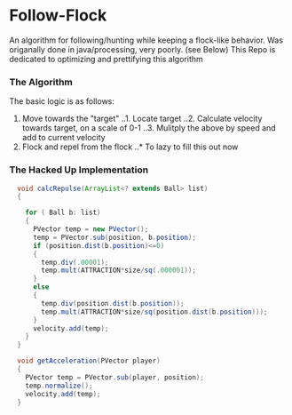 Follow-Flock
============

An algorithm for following/hunting while keeping a flock-like behavior.
Was origanally done in java/processing, very poorly. (see Below)
This Repo is dedicated to optimizing and prettifying this algorithm

### The Algorithm
The basic logic is as follows:
1. Move towards the "target" 
..1. Locate target
..2. Calculate velocity towards target, on a scale of 0-1
..3. Mulitply the above by speed and add to current velocity
2. Flock and repel from the flock
..* To lazy to fill this out now

### The Hacked Up Implementation
```java
  void calcRepulse(ArrayList<? extends Ball> list)
  {

    for ( Ball b: list)
    {
      PVector temp = new PVector();
      temp = PVector.sub(position, b.position);
      if (position.dist(b.position)<=0)
      {
        temp.div(.00001);   
        temp.mult(ATTRACTION*size/sq(.000001));
      }
      else
      {
        temp.div(position.dist(b.position));   
        temp.mult(ATTRACTION*size/sq(position.dist(b.position)));
      }
      velocity.add(temp);
    }
  }

  void getAcceleration(PVector player)
  {
    PVector temp = PVector.sub(player, position);
    temp.normalize();
    velocity.add(temp);
  }
```
